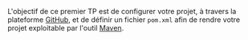 L'objectif de ce premier TP est de configurer votre projet, à travers la plateforme [GitHub](https://github.com),
et de définir un fichier ``pom.xml`` afin de rendre votre projet exploitable par l'outil [Maven](https://maven.apache.org).
